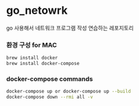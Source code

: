 # go_netowrk

go 사용해서 네트워크 프로그램 작성 연습하는 레포지토리

### 환경 구성 for MAC
```bash
brew install docker
brew install docker-compose
```

### docker-compose commands
```bash
docker-compose up or docker-compose up --build
docker-compose down --rmi all -v
```
